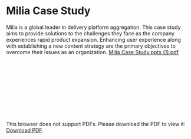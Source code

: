 # Milia Case Study

Milia is a global leader in delivery platform aggregation. This case study aims to provide solutions to the challenges they face as the company experiences rapid product expansion. Enhancing user experience along with establishing a new content strategy are the primary objectives to overcome their issues as an organization.
<object>[Milia Case Study.pptx (1).pdf](https://github.com/user-attachments/files/20110136/Milia.Case.Study.pptx.1.pdf)</object>

<object data="https://github.com/user-attachments/files/20110136/Milia.Case.Study.pptx.1.pdf" type="application/pdf" width="700px" height="700px">
    <embed src="https://github.com/user-attachments/files/20110136/Milia.Case.Study.pptx.1.pdf">
        <p>This browser does not support PDFs. Please download the PDF to view it: <a href="http://yoursite.com/the.pdf">Download PDF</a>.</p>
    </embed>
</object>

